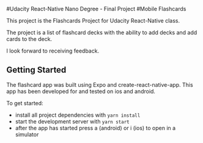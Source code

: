 #Udacity React-Native Nano Degree - Final Project
#Mobile Flashcards


This project is the Flashcards Project for Udacity React-Native class.  

The project is a list of flashcard decks with the ability to add decks and add cards to the deck.  

I look forward to receiving feedback.



  
## Getting Started

The flashcard app was built using Expo and create-react-native-app. 
This app has been developed for and tested on ios and android. 

To get started:

* install all project dependencies with `yarn install`
* start the development server with `yarn start`
* after the app has started press a (android) or i (ios) to open in a simulator